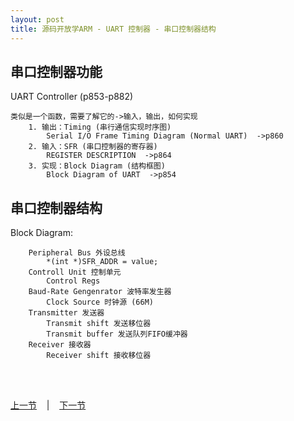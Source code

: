```yaml
---
layout: post
title: 源码开放学ARM - UART 控制器 - 串口控制器结构
---
```


## 串口控制器功能
UART Controller (p853-p882)

	类似是一个函数，需要了解它的->输入，输出，如何实现
		1. 输出：Timing (串行通信实现时序图)
			Serial I/O Frame Timing Diagram (Normal UART)  ->p860
		2. 输入：SFR (串口控制器的寄存器)
			REGISTER DESCRIPTION  ->p864
		3. 实现：Block Diagram (结构框图)
			Block Diagram of UART  ->p854
## 串口控制器结构			
Block Diagram:

		Peripheral Bus 外设总线
			*(int *)SFR_ADDR = value;
		Controll Unit 控制单元
			Control Regs
		Baud-Rate Gengenrator 波特率发生器
			Clock Source 时钟源 (66M)
		Transmitter 发送器
			Transmit shift 发送移位器
			Transmit buffer 发送队列FIFO缓冲器
		Receiver 接收器
			Receiver shift 接收移位器

	

<br> <br> 
<div> <a href="chp5-3.html">上一节</a> &nbsp;&nbsp; | &nbsp;&nbsp; <a href="chp5-5.html">下一节</a> </div> <br> <br>